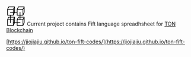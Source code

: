 ![](./public/logo52.png) Current project contains Fift language spreadhsheet for [TON Blockchain](https://github.com/ton-blockchain)

[https://jiojiajiu.github.io/ton-fift-codes/](https://jiojiajiu.github.io/ton-fift-codes/)
